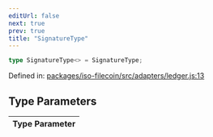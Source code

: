 ```yaml
---
editUrl: false
next: true
prev: true
title: "SignatureType"
---
```


```ts
type SignatureType<> = SignatureType;
```

Defined in: [packages/iso-filecoin/src/adapters/ledger.js:13](https://github.com/hugomrdias/filecoin/blob/785c3411e0df74cabd3b2718e9d4a52c466ba914/packages/iso-filecoin/src/adapters/ledger.js#L13)

## Type Parameters

| Type Parameter |
| ------ |
